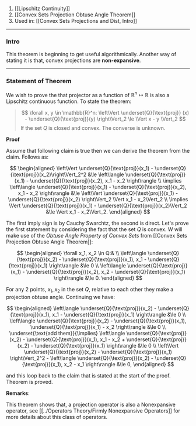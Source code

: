 1. [[Lipschitz Continuity]]
2. [[Convex Sets Projection Obtuse Angle Theorem]]
3. Used in: [[Convex Sets Projections and Dist, Intro]]


--- 
### **Intro**

This theorem is beginning to get useful algorithmically. Another way of stating it is that, convex projections are **non-expansive**. 

---
### **Statement of Theorem**
We wish to prove the that projector as a function of $\mathbb{R}^n\mapsto \mathbb R$ is also a Lipschitz continuous function. To state the theorem: 

> $$
> \forall x, y \in \mathbb{R}^n: \left\Vert
>     \underset{Q}{\text{proj}} (x) - \underset{Q}{\text{proj}}(y)
> \right\Vert_2 \le 
> \Vert 
>     x - y
> \Vert_2
> $$
> If the set $Q$ is closed and convex. The converse is unknown. 


**Proof**

Assume that following claim is true then we can derive the theorem from the claim. Follows as: 

$$
\begin{aligned}
    \left\Vert \underset{Q}{\text{proj}}(x_1) - \underset{Q}{\text{proj}}(x_2)\right\Vert_2^2
    &\le 
    \left\langle 
        \underset{Q}{\text{proj}}(x_1) - \underset{Q}{\text{proj}}(x_2), x_1 - x_2
    \right\rangle
    \\
    \implies 
    \left\langle 
            \underset{Q}{\text{proj}}(x_1) - \underset{Q}{\text{proj}}(x_2), x_1 - x_2
    \right\rangle
    &\le 
    \left\Vert 
	    \underset{Q}{\text{proj}}(x_1) - \underset{Q}{\text{proj}}(x_2)
	\right\Vert_2 
	\Vert x_1 - x_2\Vert_2
    \\
    \implies 
    \Vert \underset{Q}{\text{proj}}(x_1) - \underset{Q}{\text{proj}}(x_2)\Vert_2 &\le \Vert x_1 - x_2\Vert_2. 
\end{aligned}
$$

The first imply sign is by Cauchy Swarchtz, the second is direct. Let's prove the first statement by considering the fact that the set $Q$ is convex. W will make use of the *Obtuse Angle Property of Convex Sets* from [[Convex Sets Projection Obtuse Angle Theorem]]:  

$$
\begin{aligned}
    \forall x_1, x_2 \in Q:&   \\
    \left\langle 
        \underset{Q}{\text{proj}}(x_2) - \underset{Q}{\text{proj}}(x_1), 
        x_1 - \underset{Q}{\text{proj}}(x_1) 
    \right\rangle &\le 0 
    \\
    \left\langle 
    \underset{Q}{\text{proj}}(x_1) - \underset{Q}{\text{proj}}(x_2), 
    x_2 - \underset{Q}{\text{proj}}(x_1) 
    \right\rangle &\le 0. 
\end{aligned}
$$

For any 2 points, $x_1, x_2$ in the set $Q$, relative to each other they make a projection obtuse angle. Continuing we have: 

$$
\begin{aligned}
        \left\langle 
            \underset{Q}{\text{proj}}(x_2) - \underset{Q}{\text{proj}}(x_1), 
            x_1 - \underset{Q}{\text{proj}}(x_1) 
        \right\rangle &\le 0 
        \\
        \left\langle 
        \underset{Q}{\text{proj}}(x_2) - \underset{Q}{\text{proj}}(x_1), 
        \underset{Q}{\text{proj}}(x_1)  - x_2
        \right\rangle &\le 0
        \\
        \underset{\text{add them}}{\implies} \left\langle 
            \underset{Q}{\text{proj}}(x_2) - \underset{Q}{\text{proj}}(x_1), 
            x_1 - x_2 + \underset{Q}{\text{proj}}(x_2) - \underset{Q}{\text{proj}}(x_1)
        \right\rangle &\le 0
        \\
        \left\Vert 
	        \underset{Q}{\text{proj}}(x_2) - \underset{Q}{\text{proj}}(x_1)
	    \right\Vert_2^2
		- \left\langle \underset{Q}{\text{proj}}(x_2) - \underset{Q}{\text{proj}}(x_1), x_2 - x_1 \right\rangle &\le 0, 
\end{aligned}
$$

and this loop back to the claim that is stated at the start of the proof. Theorem is proved. 

**Remarks**: 

This theorem shows that, a projection operator is also a Nonexpansive operator, see [[../Operators Theory/Firmly Nonexpansive Operators]] for more details about this class of operators. 
